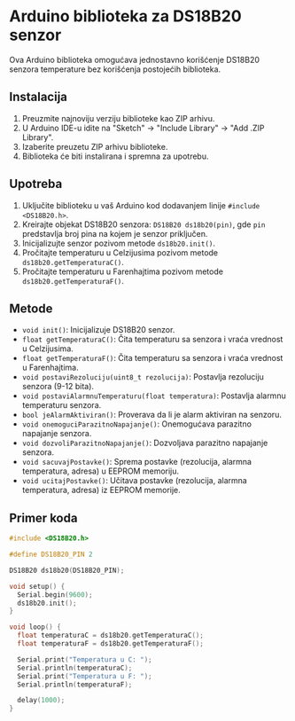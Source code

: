 # Arduino biblioteka za DS18B20 senzor

Ova Arduino biblioteka omogućava jednostavno korišćenje DS18B20 senzora temperature bez korišćenja postojećih biblioteka.

## Instalacija

1. Preuzmite najnoviju verziju biblioteke kao ZIP arhivu.
2. U Arduino IDE-u idite na "Sketch" -> "Include Library" -> "Add .ZIP Library".
3. Izaberite preuzetu ZIP arhivu biblioteke.
4. Biblioteka će biti instalirana i spremna za upotrebu.

## Upotreba

1. Uključite biblioteku u vaš Arduino kod dodavanjem linije `#include <DS18B20.h>`.
2. Kreirajte objekat DS18B20 senzora: `DS18B20 ds18b20(pin)`, gde `pin` predstavlja broj pina na kojem je senzor priključen.
3. Inicijalizujte senzor pozivom metode `ds18b20.init()`.
4. Pročitajte temperaturu u Celzijusima pozivom metode `ds18b20.getTemperaturaC()`.
5. Pročitajte temperaturu u Farenhajtima pozivom metode `ds18b20.getTemperaturaF()`.

## Metode

- `void init()`: Inicijalizuje DS18B20 senzor.
- `float getTemperaturaC()`: Čita temperaturu sa senzora i vraća vrednost u Celzijusima.
- `float getTemperaturaF()`: Čita temperaturu sa senzora i vraća vrednost u Farenhajtima.
- `void postaviRezoluciju(uint8_t rezolucija)`: Postavlja rezoluciju senzora (9-12 bita).
- `void postaviAlarmnuTemperaturu(float temperatura)`: Postavlja alarmnu temperaturu senzora.
- `bool jeAlarmAktiviran()`: Proverava da li je alarm aktiviran na senzoru.
- `void onemoguciParazitnoNapajanje()`: Onemogućava parazitno napajanje senzora.
- `void dozvoliParazitnoNapajanje()`: Dozvoljava parazitno napajanje senzora.
- `void sacuvajPostavke()`: Sprema postavke (rezolucija, alarmna temperatura, adresa) u EEPROM memoriju.
- `void ucitajPostavke()`: Učitava postavke (rezolucija, alarmna temperatura, adresa) iz EEPROM memorije.

## Primer koda

```cpp
#include <DS18B20.h>

#define DS18B20_PIN 2

DS18B20 ds18b20(DS18B20_PIN);

void setup() {
  Serial.begin(9600);
  ds18b20.init();
}

void loop() {
  float temperaturaC = ds18b20.getTemperaturaC();
  float temperaturaF = ds18b20.getTemperaturaF();

  Serial.print("Temperatura u C: ");
  Serial.println(temperaturaC);
  Serial.print("Temperatura u F: ");
  Serial.println(temperaturaF);

  delay(1000);
}
```